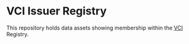 # VCI Issuer Registry

This repository holds data assets showing membership within the [VCI](https://vci.org/) Registry.
